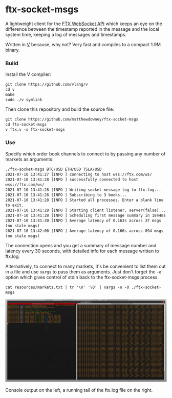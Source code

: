 # ftx-socket-msgs

A lightweight client for the [FTX WebSocket API](https://docs.ftx.com/#websocket-api) 
which keeps an eye on the difference between the timestamp reported in the message and
the local system time, keeping a log of messages and timestamps.

Written in [V](https://github.com/vlang/v) because, why not? Very fast and compiles to a compact 
1.9M binary.

### Build

Install the V compiler:
```
git clone https://github.com/vlang/v
cd v
make
sudo ./v symlink
```

Then clone this repository and build the source file:
```
git clone https://github.com/matthewdowney/ftx-socket-msgs
cd ftx-socket-msgs
v ftx.v -o ftx-socket-msgs
```

### Use 

Specify which order book channels to connect to by passing any number of markets as arguments:

```
./ftx-socket-msgs BTC/USD ETH/USD TSLA/USD
2021-07-10 13:41:27 [INFO ] connecting to host wss://ftx.com/ws/
2021-07-10 13:41:28 [INFO ] successfully connected to host wss://ftx.com/ws/
2021-07-10 13:41:28 [INFO ] Writing socket message log to ftx.log...
2021-07-10 13:41:28 [INFO ] Subscribing to 3 books...
2021-07-10 13:41:28 [INFO ] Started all processes. Enter a blank line to exit.
2021-07-10 13:41:28 [INFO ] Starting client listener, server(false)...
2021-07-10 13:41:28 [INFO ] Scheduling first message summary in 1844ms
2021-07-10 13:41:30 [INFO ] Average latency of 0.163s across 37 msgs (no stale msgs)
2021-07-10 13:42:00 [INFO ] Average latency of 0.166s across 894 msgs (no stale msgs)
```

The connection opens and you get a summary of message number and latency every 30 seconds, with 
detailed info for each message written to ftx.log.

Alternatively, to connect to many markets, it's be convenient to list them out in a file and use
`xargs` to pass them as arguments. Just don't forget the `-o` option which gives control of 
stdin back to the ftx-socket-msgs process.

```
cat resources/markets.txt | tr '\n' '\0' | xargs -o -0 ./ftx-socket-msgs
```

![image of a running process](resources/example.png)

Console output on the left, a running tail of the ftx.log file on the right.
